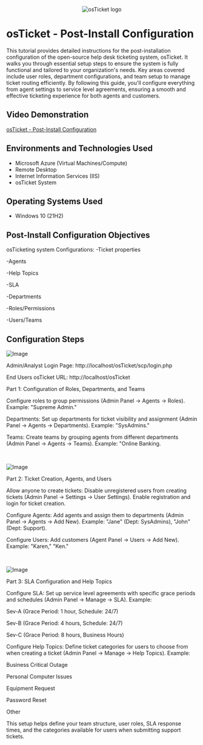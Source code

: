 <p align="center">
<img src="https://i.imgur.com/Clzj7Xs.png" alt="osTicket logo"/>
</p>

<h1>osTicket - Post-Install Configuration</h1>
This tutorial provides detailed instructions for the post-installation configuration of the open-source help desk ticketing system, osTicket. It walks you through essential setup steps to ensure the system is fully functional and tailored to your organization's needs. Key areas covered include user roles, department configurations, and team setup to manage ticket routing efficiently. By following this guide, you'll configure everything from agent settings to service level agreements, ensuring a smooth and effective ticketing experience for both agents and customers.<br />


<h2>Video Demonstration</h2>

<a href="https://youtu.be/YH2zFxS_2uo?si=rIxYh9aFRR1tBO5J">osTicket - Post-Install Configuration</a>

<h2>Environments and Technologies Used</h2>

- Microsoft Azure (Virtual Machines/Compute)
- Remote Desktop
- Internet Information Services (IIS)
- osTicket System

<h2>Operating Systems Used </h2>

- Windows 10</b> (21H2)

<h2>Post-Install Configuration Objectives</h2>

osTicketing system Configurations:
-Ticket properties

-Agents

-Help Topics

-SLA

-Departments

-Roles/Permissions

-Users/Teams

<h2>Configuration Steps</h2>

<p>

![Image](https://github.com/user-attachments/assets/ea124b29-f091-4d83-86c1-784cca2f6cc4)


</p>
<p>
Admin/Analyst Login Page:
http://localhost/osTicket/scp/login.php

End Users osTicket URL:
http://localhost/osTicket 

  
Part 1: Configuration of Roles, Departments, and Teams

Configure roles to group permissions (Admin Panel -> Agents -> Roles). Example: "Supreme Admin."

Departments: Set up departments for ticket visibility and assignment (Admin Panel -> Agents -> Departments). Example: "SysAdmins."

Teams: Create teams by grouping agents from different departments (Admin Panel -> Agents -> Teams). Example: "Online Banking.
</p>
<br />

<p>

![Image](https://github.com/user-attachments/assets/230b686d-91e6-4c6e-b777-49675a81a888)


</p>
<p>
Part 2: Ticket Creation, Agents, and Users

Allow anyone to create tickets: Disable unregistered users from creating tickets (Admin Panel -> Settings -> User Settings). Enable registration and login for ticket creation.

Configure Agents: Add agents and assign them to departments (Admin Panel -> Agents -> Add New). Example: "Jane" (Dept: SysAdmins), "John" (Dept: Support).

Configure Users: Add customers (Agent Panel -> Users -> Add New). Example: "Karen," "Ken."
</p>
<br />

<p>

![Image](https://github.com/user-attachments/assets/d19c49e6-fbcc-4e78-bce1-1cde7533e12e)


</p>
<p>
Part 3: SLA Configuration and Help Topics

Configure SLA: Set up service level agreements with specific grace periods and schedules (Admin Panel -> Manage -> SLA). Example:

Sev-A (Grace Period: 1 hour, Schedule: 24/7)

Sev-B (Grace Period: 4 hours, Schedule: 24/7)

Sev-C (Grace Period: 8 hours, Business Hours)

Configure Help Topics: Define ticket categories for users to choose from when creating a ticket (Admin Panel -> Manage -> Help Topics). Example:

Business Critical Outage

Personal Computer Issues

Equipment Request

Password Reset

Other

This setup helps define your team structure, user roles, SLA response times, and the categories available for users when submitting support tickets.
</p>
<br />
